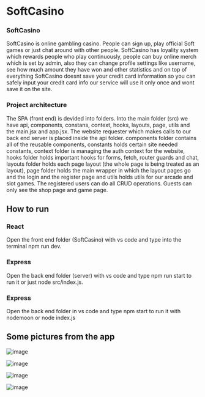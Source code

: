 # SoftCasino
<h3>SoftCasino</h3>
SoftCasino is online gambling casino. People can sign up, play official Soft games or just chat around with other people. SoftCasino has loyality system which rewards people who play continuously, people can buy online merch which is set by admin, also they can change profile settings like username, see how much amount they have won and other statistics and on top of everything SoftCasino doesnt save your credit card information so you can safely input your credit card info our service will use it only once and wont save it on the site.

<h3>Project architecture</h3>
The SPA (front end) is devided into folders. Into the main folder (src) we have api, components, constans, context, hooks, layouts, page, utils and the main.jsx and app.jsx. The website requester which makes calls to our back end server is placed inside the api folder. components folder contains all of the reusable components, constants holds certain site needed constants, context folder is managing the auth context for the website, hooks folder holds important hooks for forms, fetch, router guards and chat, layouts folder holds each page layout (the whole page is being treated as an layout), page folder holds the main wrapper in which the layout pages go and the login and the register page and utils holds utils for our arcade and slot games. The registered users can do all CRUD operations. Guests can only see the shop page and game page.

<h2>How to run</h2>
<h3>React</h3>
Open the front end folder (SoftCasino) with vs code and type into the terminal npm run dev.

<h3>Express</h3>
Open the back end folder (server) with vs code and type npm run start to run it or just node src/index.js.

<h3>Express</h3>
Open the back end folder in vs code and type npm start to run it with nodemoon or node index.js

<h2>Some pictures from the app</h2>

![image](https://github.com/user-attachments/assets/3744716c-ad77-4e34-9ea7-7160e52cd3bb)

![image](https://github.com/user-attachments/assets/23062c04-6163-4eb9-b4c9-b2530064b9d3)

![image](https://github.com/user-attachments/assets/8ec69c3b-0f7c-4977-b056-869b800bcc49)

![image](https://github.com/user-attachments/assets/c4ea2573-631d-4ba4-b5ee-37d64b3dd442)
